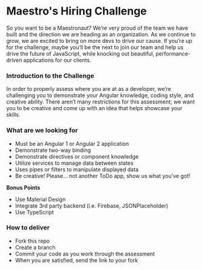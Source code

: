 # Maestro's Hiring Challenge
So you want to be a Maestronaut? We’re very proud of the team we have built and the direction we are heading as an organization. As we continue to grow, we are excited to bring on more devs to drive our cause. If you’re up for the challenge, maybe you’ll be the next to join our team and help us drive the future of JavaScript, while knocking out beautiful, performance-driven applications for our clients.

### Introduction to the Challenge
In order to properly assess where you are at as a developer, we’re challenging you to demonstrate your Angular knowledge, coding style, and creative ability. There aren’t many restrictions for this assessment; we want you to be creative and come up with an idea that helps showcase your skills.

### What are we looking for
- Must be an Angular 1 or Angular 2 application
- Demonstrate two-way binding
- Demonstrate directives or component knowledge
- Utilize services to manage data between states
- Uses pipes or filters to manipulate displayed data
- Be creative! Please... not another ToDo app, show us what you’ve got!

**Bonus Points**
- Use Material Design
- Integrate 3rd party backend (i.e. Firebase, JSONPlaceholder)
- Use TypeScript

### How to deliver
- Fork this repo
- Create a branch
- Commit your code as you work through the assessment 
- When you are satisfied, send the link to your fork
